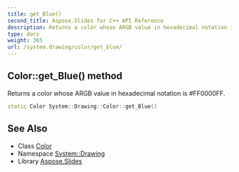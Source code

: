 ```yaml
---
title: get_Blue()
second_title: Aspose.Slides for C++ API Reference
description: Returns a color whose ARGB value in hexadecimal notation is #FF0000FF.
type: docs
weight: 365
url: /system.drawing/color/get_blue/
---
```

## Color::get_Blue() method


Returns a color whose ARGB value in hexadecimal notation is #FF0000FF.

```cpp
static Color System::Drawing::Color::get_Blue()
```

## See Also

* Class [Color](../)
* Namespace [System::Drawing](../../)
* Library [Aspose.Slides](../../../)